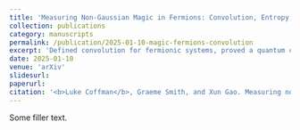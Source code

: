 ```yaml
---
title: 'Measuring Non-Gaussian Magic in Fermions: Convolution, Entropy, and the Violation of Wick''s Theorem and the Matchgate Identity'
collection: publications
category: manuscripts
permalink: /publication/2025-01-10-magic-fermions-convolution
excerpt: 'Defined convolution for fermionic systems, proved a quantum central limit theorem, and introduced efficient magic measures via relative entropy, violation of Wick''s Theorem and the Matchgate identity.'
date: 2025-01-10
venue: 'arXiv'
slidesurl:
paperurl:
citation: '<b>Luke Coffman</b>, Graeme Smith, and Xun Gao. Measuring non-Gaussian magic in fermions: entropy, convolution, and the violation of Wick''s theorem and the matchgate identity. arXiv, Jan. 2025.'
---
```


Some filler text.
